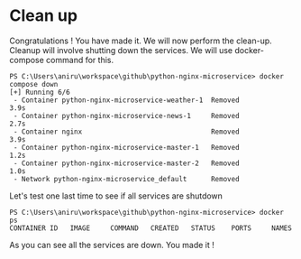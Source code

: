 # Clean up
Congratulations ! You have made it. We will now perform the clean-up. Cleanup will  involve shutting down the services. We will use docker-compose command for this.

```
PS C:\Users\aniru\workspace\github\python-nginx-microservice> docker compose down
[+] Running 6/6
 - Container python-nginx-microservice-weather-1  Removed                                                                                                                                                                    3.9s 
 - Container python-nginx-microservice-news-1     Removed                                                                                                                                                                    2.7s 
 - Container nginx                                Removed                                                                                                                                                                    3.9s 
 - Container python-nginx-microservice-master-1   Removed                                                                                                                                                                    1.2s
 - Container python-nginx-microservice-master-2   Removed                                                                                                                                                                    1.0s 
 - Network python-nginx-microservice_default      Removed                              

```

Let's test one last time to see if all services are shutdown 
```
PS C:\Users\aniru\workspace\github\python-nginx-microservice> docker ps
CONTAINER ID   IMAGE     COMMAND   CREATED   STATUS    PORTS     NAMES
```

As you can see all the services are down. You made it !
